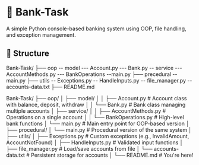 # 🏦 Bank-Task

A simple Python console-based banking system using OOP, file handling, and exception management.

## 📁 Structure

Bank-Task/
├── oop 
    -- model
      --- Account.py
      --- Bank.py
    -- service
      --- AccountMethods.py
      --- BankOperations
    --main.py
├── precedural
    -- main.py
├── utils
    -- Exceptions.py 
    -- HandleInputs.py
    -- file_manager.py
    -- accounts-data.txt
├── README.md

Bank-Task/
├── oop/
│ ├── model/
│ │ ├── Account.py # Account class with balance, deposit, withdraw
│ │ └── Bank.py # Bank class managing multiple accounts
│ ├── service/
│ │ ├── AccountMethods.py # Operations on a single account
│ │ └── BankOperations.py # High-level bank functions
│ └── main.py # Main entry point for OOP-based version
│
├── procedural/
│ └── main.py # Procedural version of the same system
│
├── utils/
│ ├── Exceptions.py # Custom exceptions (e.g., InvalidAmount, AccountNotFound)
│ ├── HandleInputs.py # Validated input functions
│ ├── file_manager.py # Load/save accounts from file
│ └── accounts-data.txt # Persistent storage for accounts
│
└── README.md # You're here!
